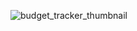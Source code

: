 ![budget_tracker_thumbnail](https://github.com/Kliton/budget_tracker/assets/10452377/cd88f35f-ae36-40b0-a12c-c2b263f6b732)


